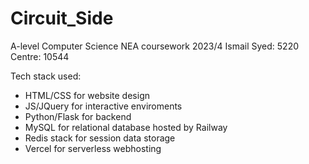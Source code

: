 # Circuit_Side
A-level Computer Science 
NEA coursework 2023/4
Ismail Syed: 5220
Centre: 10544

Tech stack used:
 - HTML/CSS for website design
 - JS/JQuery for interactive enviroments
 - Python/Flask for backend
 - MySQL for relational database hosted by Railway
 - Redis stack for session data storage
 - Vercel for serverless webhosting
   
